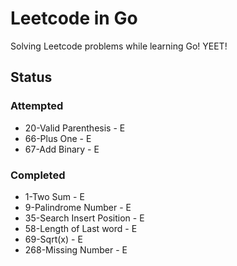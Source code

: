 # Leetcode in Go

Solving Leetcode problems while learning Go! YEET!

## Status

### Attempted

- 20-Valid Parenthesis - E
- 66-Plus One - E
- 67-Add Binary - E

### Completed

- 1-Two Sum - E
- 9-Palindrome Number - E
- 35-Search Insert Position - E
- 58-Length of Last word - E
- 69-Sqrt(x) - E
- 268-Missing Number - E
